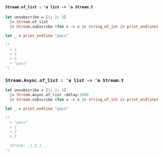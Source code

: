 #### `Stream.of_list : 'a list -> 'a Stream.t`

```ocaml
let unsubscribe = [1; 2; 3]
  |> Stream.of_list
  |> Stream.subscribe (fun x -> x |> string_of_int |> print_endline)

let _ = print_endline "pass"

(*
  > 1
  > 2
  > 3
  > "pass"
*)
```

### `Stream.Async.of_list : 'a list -> 'a Stream.t`

```ocaml
let unsubscribe = [1; 2; 3]
  |> Stream.Async.of_list ~delay:2000
  |> Stream.subscribe (fun x -> x |> string_of_int |> print_endline)

let _ = print_endline "pass"

(*
  > "pass"
  > 1
  > 2
  > 3

  stream: _1_2_3__.
*)
```